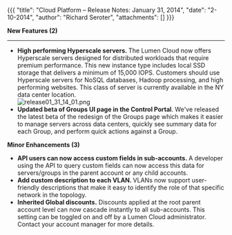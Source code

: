 {{{
  "title": "Cloud Platform – Release Notes: January 31, 2014",
  "date": "2-10-2014",
  "author": "Richard Seroter",
  "attachments": []
}}}

<p><strong>New Features (2)</strong>
</p>
<hr />
<ul>
  <li><strong>High performing Hyperscale servers.&nbsp;</strong>The Lumen Cloud now offers Hyperscale servers designed for distributed workloads that require premium performance. This new instance type includes local SSD storage that delivers a minimum
    of 15,000 IOPS. Customers should use Hyperscale servers for NoSQL databases, Hadoop processing, and high performing websites. This class of server is currently available in the NY data center location.
    <br /><img src="https://t3n.zendesk.com/attachments/token/0wjmfve2bvhhswk/?name=release01_31_14_01.png" alt="release01_31_14_01.png" />
  </li>
  <li><strong>Updated beta of Groups UI page in the Control Portal</strong>. We've released the latest beta of the redesign of the Groups page which makes it easier to manage servers across data centers, quickly see summary data for each Group, and perform
    quick actions against a Group.</li>
</ul>
<p></p>
<p><strong>Minor Enhancements (3)</strong>
</p>
<ul>
  <li><strong>API users can now access custom fields in sub-accounts.&nbsp;</strong>A developer using the API to query custom fields can now access this data for servers/groups in the parent account or any child accounts.</li>
  <li><strong>Add custom description to each VLAN. </strong>VLANs now support user-friendly descriptions that make it easy to identify the role of that specific network in the topology.</li>
  <li><strong>Inherited Global discounts.</strong>&nbsp;Discounts applied at the root parent account level can now cascade instantly to all sub-accounts. This setting can be toggled on and off by a Lumen Cloud administrator. Contact your account manager
    for more details.</li>
</ul>
